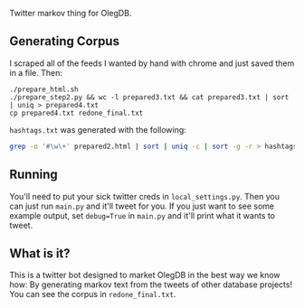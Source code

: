 Twitter markov thing for OlegDB.

Generating Corpus
-----------------

I scraped all of the feeds I wanted by hand with chrome and just saved them in a
file. Then:

````
./prepare_html.sh
./prepare_step2.py && wc -l prepared3.txt && cat prepared3.txt | sort | uniq > prepared4.txt
cp prepared4.txt redone_final.txt
````

`hashtags.txt` was generated with the following:

```bash
grep -o '#\w\+' prepared2.html | sort | uniq -c | sort -g -r > hashtags.txt
````

Running
-------

You'll need to put your sick twitter creds in `local_settings.py`. Then you can
just run `main.py` and it'll tweet for you. If you just want to see some example
output, set `debug=True` in `main.py` and it'll print what it wants to tweet.

What is it?
-----------

This is a twitter bot designed to market OlegDB in the best way we know how: By
generating markov text from the tweets of other database projects! You can see
the corpus in `redone_final.txt`.
